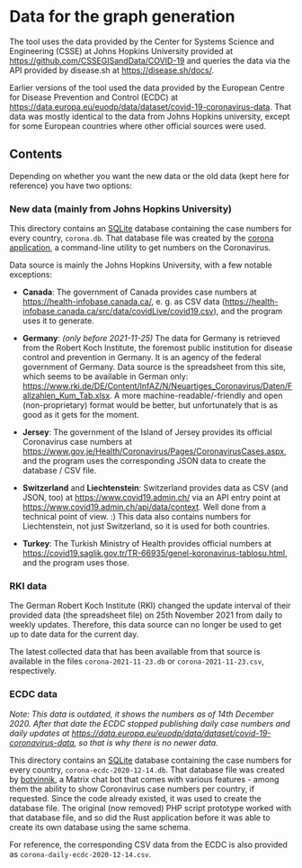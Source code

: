 # Data for the graph generation

The tool uses the data provided by the Center for Systems Science and
Engineering (CSSE) at Johns Hopkins University provided at
<https://github.com/CSSEGISandData/COVID-19> and queries the data via the API
provided by disease.sh at <https://disease.sh/docs/>.

Earlier versions of the tool used the data provided by the European Centre for
Disease Prevention and Control (ECDC) at
<https://data.europa.eu/euodp/data/dataset/covid-19-coronavirus-data>.
That data was mostly identical to the data from Johns Hopkins university, except
for some European countries where other official sources were used.

## Contents

Depending on whether you want the new data or the old data (kept here for
reference) you have two options:

### New data (mainly from Johns Hopkins University)

This directory contains an [SQLite](https://www.sqlite.org/) database containing
the case numbers for every country, `corona.db`. That database
file was created by the [corona application](https://gitlab.com/striezel/corona/),
a command-line utility to get numbers on the Coronavirus.

Data source is mainly the Johns Hopkins University, with a few notable
exceptions:

* **Canada**: The government of Canada provides case numbers at
  <https://health-infobase.canada.ca/>, e. g. as CSV data
  (<https://health-infobase.canada.ca/src/data/covidLive/covid19.csv>), and the
  program uses it to generate.

* **Germany**: _(only before 2021-11-25)_
  The data for Germany is retrieved from the Robert Koch Institute,
  the foremost public institution for disease control and prevention in Germany.
  It is an agency of the federal government of Germany. Data source is the
  spreadsheet from this site, which seems to be available in German only:
  <https://www.rki.de/DE/Content/InfAZ/N/Neuartiges_Coronavirus/Daten/Fallzahlen_Kum_Tab.xlsx>.
  A more machine-readable/-friendly and open (non-proprietary) format would be
  better, but unfortunately that is as good as it gets for the moment.

* **Jersey**: The government of the Island of Jersey provides its official
  Coronavirus case numbers at
  <https://www.gov.je/Health/Coronavirus/Pages/CoronavirusCases.aspx>, and the
  program uses the corresponding JSON data to create the database / CSV file.

* **Switzerland** and **Liechtenstein**: Switzerland provides data as CSV (and
  JSON, too) at <https://www.covid19.admin.ch/> via an API entry point at
  <https://www.covid19.admin.ch/api/data/context>. Well done from a technical
  point of view. :) This data also contains numbers for Liechtenstein, not just
  Switzerland, so it is used for both countries.

* **Turkey**: The Turkish Ministry of Health provides official numbers at
  <https://covid19.saglik.gov.tr/TR-66935/genel-koronavirus-tablosu.html>, and
  the program uses those.

### RKI data

The German Robert Koch Institute (RKI) changed the update interval of their
provided data (the spreadsheet file) on 25th November 2021 from daily to weekly
updates. Therefore, this data source can no longer be used to get up to date
data for the current day.

The latest collected data that has been available from that source is available
in the files `corona-2021-11-23.db` or `corona-2021-11-23.csv`, respectively.

### ECDC data

_Note: This data is outdated, it shows the numbers as of 14th December 2020.
After that date the ECDC stopped publishing daily case numbers and daily updates
at <https://data.europa.eu/euodp/data/dataset/covid-19-coronavirus-data>, so
that is why there is no newer data._

This directory contains an [SQLite](https://www.sqlite.org/) database containing
the case numbers for every country, `corona-ecdc-2020-12-14.db`. That database
file was created by [botvinnik](https://gitlab.com/striezel/botvinnik/), a
Matrix chat bot that comes with various features - among them the ability to
show Coronavirus case numbers per country, if requested. Since the code already
existed, it was used to create the database file. The original (now removed) PHP
script prototype worked with that database file, and so did the Rust application
before it was able to create its own database using the same schema.

For reference, the corresponding CSV data from the ECDC is also provided as
`corona-daily-ecdc-2020-12-14.csv`.
